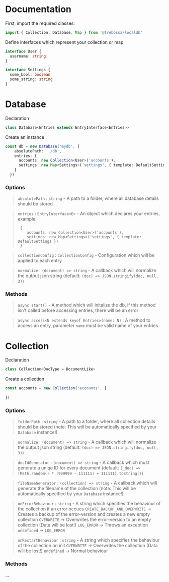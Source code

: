 # Documentation

First, import the required classes:

```javascript
import { Collection, Database, Map } from '@trebossa/localdb'
```

Define interfaces which represent your collection or map

```typescript
interface User {
  username: string;
}

interface Settings {
  some_bool: boolean
  some_string: string
}
```

# Database

Declaration

```typescript
class Database<Entries extends EntryInterface<Entries>>
```

Create an instance

```typescript
const db = new Database('mydb', {
    absolutePath: './db',
    entries: {
      accounts: new Collection<User>('accounts'),
      settings: new Map<Settings>('settings', { template: DefaultSettings })
    }
  })
```

### Options
> `absolutePath` : `string` - A path to a folder, where all database details should be stored

> `entries` : `EntryInterface<E>` - An object which declares your entries, example:
> ```
  >  {
  >     accounts: new Collection<User>('accounts'),
  >     settings: new Map<Settings>('settings', { template: DefaultSettings })
  >  }
> ```
  
> `collectionConfig` : `CollectionConfig` - Configuration which will be applied to each entry

> `normalize` : `(document) => string` - A callback which will normalize the output json string (default: `(doc) => JSON.stringify(doc, null, 3)`)
  
### Methods
> `async start()` - A method which will initalize the db, if this method isn't called before accessing entries, there will be an error

> `async access<N extends keyof Entries>(name: N)` : A method to access an entry, parameter `name` must be valid name of your entries
  
# Collection
  
Declaration
  
```typescript
class Collection<DocType = DocumentLike>
```

Create a collection

```typescript
const accounts = new Collection('accounts', {
  
})  
```
  
### Options
> `folderPath` : `string` - A path to a folder, where all collection details should be stored (note: This will be automatically specified by your `Database` instance!)

> `normalize` : `(document) => string` - A callback which will normalize the output json string (default: `(doc) => JSON.stringify(doc, null, 3)`)
  
> `docIdGenerator` : `(document) => string` - A callback which must generate a uniqe ID for every document (default: `(_doc) => (Math.random() * (999999 - 111111) + 111111).toString()`)
  
> `fileNameGenerator` : `(collection) => string` - A callback which will generate the filename of the collection (note: This will be automatically specified by your `Database` instance!)
  
> `onErrorBehaviour` : `string` - A string which specifies the behaviour of the collection if an error occues
  >  `CREATE_BACKUP_AND_OVERWRITE`  -> Creates a backup of the error-version and creates a new empty collection
  >   `OVERWRITE`                   -> Overwrites the error-version to an empty collection (Data will be lost!)
  >   `LOG_ERROR`                   -> Throws an exception
  >   `undefined`                   -> `LOG_ERROR`
  
> `onRestartBehaviour` : `string` - A string which specifies the behaviour of the collection on init
  >  `OVERWRITE`                    -> Overwrites the collection (Data will be lost!) 
  >  `undefined`                    -> Normal behaviour 
  
### Methods
  
...
